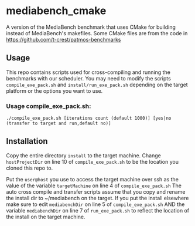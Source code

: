 # mediabench_cmake

A version of the MediaBench benchmark that uses CMake for building instead of MediaBench's makefiles. Some CMake files are from the code in https://github.com/t-crest/patmos-benchmarks

## Usage

This repo contains scripts used for cross-compiling and running the benchmarks with our scheduler.
You may need to modify the scripts `compile_exe_pack.sh` and `install/run_exe_pack.sh` depending on the target platform or the options you want to use.


### Usage compile_exe_pack.sh:

`./compile_exe_pack.sh [iterations count (default 1000)] [yes|no (transfer to target and run,default no)]`

## Installation 

Copy the entire directory `install` to the target machine.
Change `hostProjectDir` on line 10 of `compile_exe_pack.sh` to be the location you cloned this repo to.

Put the `user@host` you use to access the target machine over ssh as the value of the variable `targetMachine` on line 4 of `compile_exe_pack.sh`
The auto cross compile and transfer scripts assume that you copy and rename the install dir to ~/mediabench on the target.
If you put the install elsewhere make sure to edit `mediabenchDir` on line 5 of `compile_exe_pack.sh` AND 
the variable `mediabenchDir` on line 7 of `run_exe_pack.sh` to reflect the location of the install on the target machine.

